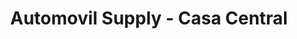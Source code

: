 ---
title: "Automovil Supply - Casa Central"
url: /asuncion/automovil-supply-casa-central/
shop: piezas de automóviles
---